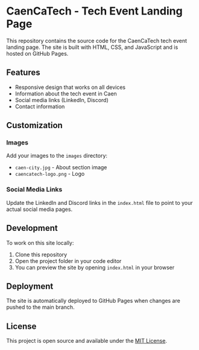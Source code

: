 # CaenCaTech - Tech Event Landing Page

This repository contains the source code for the CaenCaTech tech event landing page. The site is built with HTML, CSS, and JavaScript and is hosted on GitHub Pages.

## Features

- Responsive design that works on all devices
- Information about the tech event in Caen
- Social media links (LinkedIn, Discord)
- Contact information

## Customization

### Images

Add your images to the `images` directory:
- `caen-city.jpg` - About section image
- `caencatech-logo.png` - Logo

### Social Media Links

Update the LinkedIn and Discord links in the `index.html` file to point to your actual social media pages.

## Development

To work on this site locally:

1. Clone this repository
2. Open the project folder in your code editor
3. You can preview the site by opening `index.html` in your browser

## Deployment

The site is automatically deployed to GitHub Pages when changes are pushed to the main branch.

## License

This project is open source and available under the [MIT License](LICENSE).